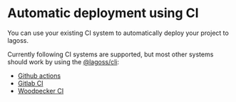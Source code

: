 # Automatic deployment using CI

You can use your existing CI system to automatically deploy your project to lagoss.

Currently following CI systems are supported, but most other systems should work by using the [@lagoss/cli](../cli.md):

- [Github actions](github-actions.md)
- [Gitlab CI](gitlab-ci.md)
- [Woodpecker CI](woodpecker.md)
